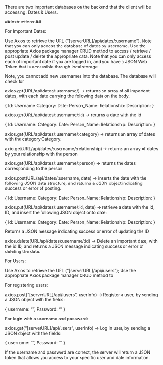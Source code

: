 There are two important databases on the backend that the client will be accessing. Dates & Users.

##Instructions:## 

For Important Dates:

Use Axios to retrieve the URL (“[serverURL]/api/dates/:username”). Note that you can only access the database of dates by username. 
Use the appropriate Axios package manager CRUD method to access / retrieve / post update / delete the appropriate data.
Note that you can only access each of important date if you are logged in, and you have a JSON Web Token that is accessible through local storage.

Note, you cannot add new usernames into the database. The database will check for 

axios.get(URL/api/dates/:username/) -> returns an array of all important dates, with each date carrying the following data on the body.

{
	Id: 
	Username
Category:
	Date:
	Person_Name:
	Relationship:
	Description:
}

axios.get(URL/api/dates/:username/:id) -> returns a date with the id

{
	Id: 
	Username:
Category:
	Date:
	Person_Name:
	Relationship:
	Description:
}

axios.get(URL/api/dates/:username/:category) -> returns an array of dates with the category Category.

axio.get(URL/api/dates/:username/:relationship) -> returns an array of dates by your relationship with the person

axios.get(URL/api/dates/:username/:person) -> returns the dates corresponding to the person 

axios.post(URL/api/dates/:username, date) -> inserts the date with the following JSON data structure, and returns a JSON object indicating success or error of posting. 

{
	Id: 
	Username:
Category:
	Date:
	Person_Name:
	Relationship:
	Description:
}


axios.put(URL/api/dates/:username/:id, date) -> retrieve a date with the id, ID, and insert the following JSON object onto date:

{
	Id: 
	Username:
Category:
	Date:
	Person_Name:
	Relationship:
	Description:
}

Returns a JSON message indicating success or error of updating the ID

axios.delete(URL/api/dates/:username/:id) -> Delete an important date, with the id ID, and returns a JSON message indicating success or error of deleting the date. 


For Users: 

Use Axios to retrieve the URL (“[serverURL]/api/iusers”);
Use the appropriate Axios package manager CRUD method to 

For registering users: 

axios.post(“[serverURL]/api/iusers”, userInfo) -> Register a user, by sending a JSON object with the fields:

{
	username: “”,
	Password: “”
}

For login with a username and password:

axios.get(“[serverURL]/api/users”, userInfo) -> Log in user, by sending a JSON object with the fields:

{
	username: “”,
	Password: “”
}

If the username and password are correct, the server will return a JSON token that allows you access to your specific user and date information. 




